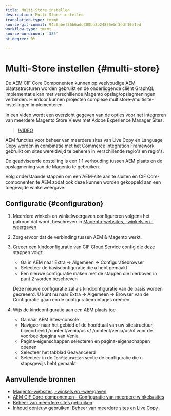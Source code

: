 ```yaml
---
title: Multi-Store instellen
description: Multi-Store instellen
translation-type: tm+mt
source-git-commit: 94c6abef36b6add300ba3b24855ebf3edf10e1ed
workflow-type: tm+mt
source-wordcount: '335'
ht-degree: 0%

---
```



# Multi-Store instellen {#multi-store}

De AEM CIF Core Componenten kunnen op veelvoudige AEM plaatsstructuren worden gebruikt en de onderliggende cliënt GraphQL implementatie kan met verschillende Magento opslag/opslagmeningen verbinden. Hierdoor kunnen projecten complexe multistore-/multisite-instellingen implementeren.

In een video wordt een overzicht gegeven van de opties voor het integreren van meerdere Magento Store Views met Adobe Experience Manager Sites.

>[!VIDEO](https://video.tv.adobe.com/v/28952/?quality=12)

AEM functies voor beheer van meerdere sites van Live Copy en Language Copy worden in combinatie met het Commerce Integration Framework gebruikt om sites wereldwijd te beheren in verschillende regio&#39;s en regio&#39;s.

De geadviseerde opstelling is een 1:1 verhouding tussen AEM plaats en de opslagmening van de Magento te gebruiken.

Volg onderstaande stappen om een AEM-site aan te sluiten en CIF Core-componenten te AEM zodat ook deze kunnen worden gekoppeld aan een toegewijde winkelweergave:

## Configuratie {#configuration}

1. Meerdere winkels en winkelweergaven configureren volgens het patroon dat wordt beschreven in [Magento-websites, -winkels en -weergaven](https://docs.magento.com/m2/ce/user_guide/stores/websites-stores-views.html)

2. Zorg ervoor dat de verbinding tussen AEM &amp; Magento werkt.

3. Creeer een kindconfiguratie van CIF Cloud Service config die deze stappen volgt:

   * Ga in AEM naar Extra -> Algemeen -> Configuratiebrowser
   * Selecteer de basisconfiguratie die u hebt gemaakt
   * Een nieuwe configuratie maken met de stappen die hierboven in punt 2 worden beschreven

   Deze nieuwe configuratie zal als kindconfiguratie van de basis worden gecreeerd. U kunt nu naar Extra -> Algemeen -> Browser van de Configuratie gaan en de configuratiemontages creëren.

4. Wijs de kindconfiguratie aan een AEM plaats toe

   * Ga naar AEM Sites-console
   * Navigeer naar het gebied of de hoofdtaal van uw sitestructuur, bijvoorbeeld /content/venia/us _of_ /content/venia/us/nl voor de voorbeeldpagina van Venia
   * Pagina-eigenschappen selecteren en pagina-eigenschappen openen
   * Selecteer het tabblad Geavanceerd
   * Selecteer in de `Configuration` sectie de configuratie die u stapsgewijs hebt gemaakt

## Aanvullende bronnen

* [Magento-websites, -winkels en -weergaven](https://docs.magento.com/m2/ce/user_guide/stores/websites-stores-views.html)
* [AEM CIF Core-componenten - Configuratie van meerdere winkels/sites](https://github.com/adobe/aem-core-cif-components/wiki/configuration#multi-store--site-configuration)
* [Beheer van meerdere sites gebruiken](https://docs.adobe.com/content/help/en/experience-manager-learn/sites/translation/multi-site-manager-feature-video-use.html)
* [Inhoud opnieuw gebruiken: Beheer van meerdere sites en Live Copy](https://helpx.adobe.com/experience-manager/6-5/sites/administering/using/msm.html)

